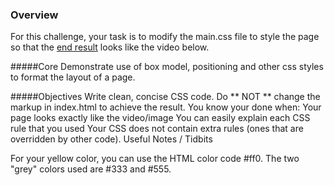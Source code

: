 ### Overview

For this challenge, your task is to modify the main.css file to style the page so that the [end result](http://vimeo.com/69663952) looks like the video below.

#####Core
Demonstrate use of box model, positioning and other css styles to format the layout of a page.

#####Objectives
Write clean, concise CSS code.
Do ** NOT ** change the markup in index.html to achieve the result.
You know your done when:
Your page looks exactly like the video/image
You can easily explain each CSS rule that you used
Your CSS does not contain extra rules (ones that are overridden by other code).
Useful Notes / Tidbits

For your yellow color, you can use the HTML color code #ff0.
The two "grey" colors used are #333 and #555.
